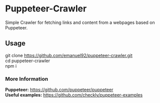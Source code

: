 # Puppeteer-Crawler

Simple Crawler for fetching links and content from a webpages based on Puppeteer. 

## Usage

git clone https://github.com/emanuel92/puppeteer-crawler.git  
cd puppeteer-crawler  
npm i  

### More Information

**Puppeteer:** https://github.com/puppeteer/puppeteer  
**Useful examples:** https://github.com/checkly/puppeteer-examples